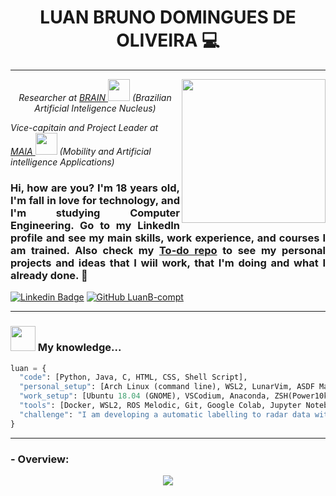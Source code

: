 <h1 align='center'> LUAN BRUNO DOMINGUES DE OLIVEIRA 💻 </h1>

---------------------------------------

<img align='right' src="https://github.com/LuanB-compt/README/blob/main/Imagens/Imagem.jpg" width="230">

<p align="center"><em>Researcher at <a href="https://ipfacens.com.br/brain-2/">BRAIN </a><img src="https://mlogu6g7z5ex.i.optimole.com/1yTVGrE-8JS7uKKK/w:324/h:118/q:mauto/f:avif/https://ipfacens.com.br/wp-content/uploads/2020/06/BRAIN.png" width="35"> (Brazilian Artificial Inteligence Nucleus)

Vice-capitain and Project Leader at <a href="https://lince.facens.br/maia-mobilidade-aplicada-e-inteligencia-artificial/">MAIA </a><img src="https://mlogu6g7z5ex.i.optimole.com/SKggyqg-n-C2CCk4/w:341/h:334/q:90/https://lince.facens.br/wp-content/uploads/2020/04/logo-maia.png" width="35"> (Mobility and Artificial intelligence Applications) </em></p>

### <p align="justify">Hi, how are you? I'm 18 years old, I'm fall in love for technology, and I'm studying Computer Engineering. Go to my LinkedIn profile and see my main skills, work experience, and courses I am trained. Also check my [To-do repo](https://github.com/LuanB-compt/to-do) to see my personal projects and ideas that I wiil work, that I'm doing and what I already done. 🤠 </p>

[![Linkedin Badge](https://img.shields.io/badge/-LinkedIn-blue?style=flat-square&logo=Linkedin&logoColor=white&link=https://www.linkedin.com/in/luan-bruno-2004031bb/)](https://www.linkedin.com/in/luan-bruno-2004031bb/)
[![GitHub LuanB-compt](https://img.shields.io/github/followers/LuanB-compt?label=follow&style=social)](https://github.com/LuanB-compt)

---------------------------------

### <img src="https://c.tenor.com/i_K3zWsgcG8AAAAj/hacker-pepe.gif" width="40"> My knowledge...  

```python
luan = {
  "code": [Python, Java, C, HTML, CSS, Shell Script],
  "personal_setup": [Arch Linux (command line), WSL2, LunarVim, ASDF Manager, Tmux, ZSH(Power10k)],
  "work_setup": [Ubuntu 18.04 (GNOME), VSCodium, Anaconda, ZSH(Power10k)],
  "tools": [Docker, WSL2, ROS Melodic, Git, Google Colab, Jupyter Notebook],
  "challenge": "I am developing a automatic labelling to radar data with ZED2, YoloV5, ROS and Python"
}
```

---------------------------------

### - Overview:
<p align="center">
  <img align='center' src="https://github-readme-stats.vercel.app/api?username=LuanB-compt&hide=issues&theme=tokyonight" />  
</p>
